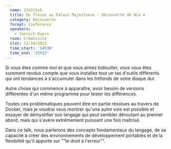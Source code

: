 ```yaml
---
  name: 23d1t3s6
  title: Du flocon au Palais Majestueux - Découverte de Nix ❄️
  category: Découverte
  format: Conférence
  speakers: 
    - Yannick Guern
  room: Créativité
  slot: 12/10/2023
  time_start: '14h30'
  time_end: '15h15'
---
```

Si vous êtes comme moi et que vous aimez bidouiller, vous vous êtes surement rendus compte que vous installez tout un tas d'outils différents qui ont tendances à s'accumuler dans les tréfonds de votre disque dur.

Autre chose qui commence à apparaître, avoir besoin de versions différentes d'un même programme pour tester les différences.

Toutes ces problématiques peuvent être en partie résolues au travers de Docker, mais je voudrai vous montrer qu'une autre voie est possible et essayer de démystifier son langage qui peut sembler déroutant au premier abord, mais qui s'avère extrêmement puissant une fois maîtrisé.

Dans ce talk, nous parlerons des concepts fondamentaux du langage, de sa capacité à créer des environnements de développement portables et de la flexibilité qu'il apporte sur ""le droit à l'erreur"".

 
